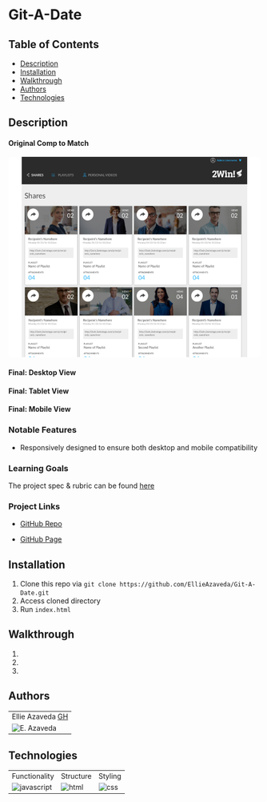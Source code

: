 # Git-A-Date

## Table of Contents
* [Description](#description)
* [Installation](#installation)
* [Walkthrough](#walkthrough)
* [Authors](#authors)
* [Technologies](#technologies)

## Description

#### Original Comp to Match
<p><img src="./assets/staticCompOriginal.png" alt="Win condition met" height="400px" height="auto" style="border-radius:5px"/><br></p>

#### Final: Desktop View


#### Final: Tablet View


#### Final: Mobile View


### Notable Features
* Responsively designed to ensure both desktop and mobile compatibility

### Learning Goals

The project spec & rubric can be found [here](https://frontend.turing.io/projects/module-1/ideabox-group.html)


### Project Links
* [GitHub Repo]()

* [GitHub Page]()

## Installation
1. Clone this repo via `git clone https://github.com/EllieAzaveda/Git-A-Date.git`
2. Access cloned directory
3. Run `index.html`

## Walkthrough

1.

2.

3.

## Authors
<table>
    <tr>
        <td> Ellie Azaveda <a href="https://github.com/EllieAzaveda">GH</td>
    </tr>
    </tr>
        <td><img src="https://avatars.githubusercontent.com/u/76409536?v=4" alt="E. Azaveda" width="125" height="auto" /></td>
    </tr>
</table>

## Technologies
<table>
    <tr>
        <td>Functionality</td>
        <td>Structure</td>
        <td>Styling</td>
    </tr>
    </tr>
        <td><img src="./assets/readme/js-icon.png" alt="javascript" width="100" height="auto" /></td>
        <td><img src="./assets/readme/html-logo.png" alt="html" width="100" height="auto" /></td>
        <td><img src="./assets/readme/css-logo.png" alt="css" width="100" height="auto" /></td>
    </tr>
</table>
